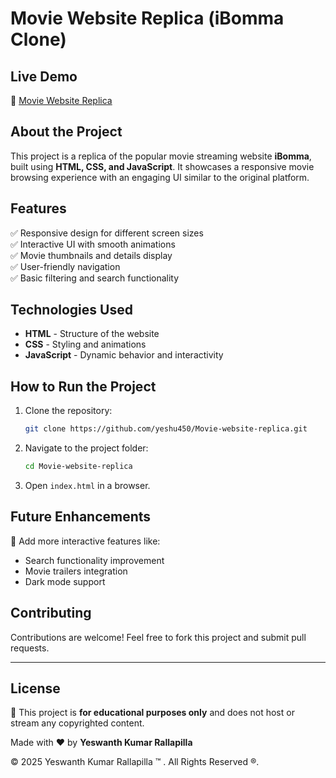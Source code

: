 # Movie Website Replica (iBomma Clone)

## Live Demo
🔗 [Movie Website Replica](https://yeshu450.github.io/Movie-website-replica/)

## About the Project
This project is a replica of the popular movie streaming website **iBomma**, built using **HTML, CSS, and JavaScript**. It showcases a responsive movie browsing experience with an engaging UI similar to the original platform.

## Features
✅ Responsive design for different screen sizes  
✅ Interactive UI with smooth animations  
✅ Movie thumbnails and details display  
✅ User-friendly navigation  
✅ Basic filtering and search functionality  

## Technologies Used
- **HTML** - Structure of the website
- **CSS** - Styling and animations
- **JavaScript** - Dynamic behavior and interactivity

## How to Run the Project
1. Clone the repository:
   ```bash
   git clone https://github.com/yeshu450/Movie-website-replica.git
   ```
2. Navigate to the project folder:
   ```bash
   cd Movie-website-replica
   ```
3. Open `index.html` in a browser.

## Future Enhancements
🚀 Add more interactive features like:
- Search functionality improvement
- Movie trailers integration
- Dark mode support

## Contributing
Contributions are welcome! Feel free to fork this project and submit pull requests.

---

## License
📜 This project is **for educational purposes only** and does not host or stream any copyrighted content.


Made with ❤️ by **Yeswanth Kumar Rallapilla**


&copy; 2025 Yeswanth Kumar Rallapilla &trade; . All Rights Reserved &reg;.
